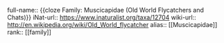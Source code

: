 full-name:: {{cloze Family: Muscicapidae (Old World Flycatchers and Chats)}}
iNat-url:: https://www.inaturalist.org/taxa/12704
wiki-url:: http://en.wikipedia.org/wiki/Old_World_flycatcher
alias:: [[Muscicapidae]]
rank:: [[family]]